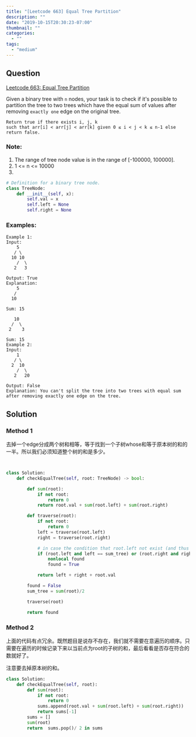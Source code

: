 ```yaml
---
title: "[Leetcode 663] Equal Tree Partition"
description: ""
date: "2019-10-15T20:30:23-07:00"
thumbnail: ""
categories:
  - ""
tags:
  - "medium"
---
```


## Question

[Leetcode 663: Equal Tree Partition](https://leetcode.com/problems/equal-tree-partition/)

Given a binary tree with `n` nodes, your task is to check if it's possible to partition the tree to two trees which have the equal sum of values after removing `exactly one` edge on the original tree.



```
Return true if there exists i, j, k
such that arr[i] < arr[j] < arr[k] given 0 ≤ i < j < k ≤ n-1 else return false.
```


### Note:

1. The range of tree node value is in the range of [-100000, 100000].
1. 1 <= n <= 10000
1. 
```python
# Definition for a binary tree node.
class TreeNode:
    def __init__(self, x):
        self.val = x
        self.left = None
        self.right = None
```


### Examples:
```
Example 1:
Input:     
    5
   / \
  10 10
    /  \
   2   3

Output: True
Explanation: 
    5
   / 
  10
      
Sum: 15

   10
  /  \
 2    3

Sum: 15
Example 2:
Input:     
    1
   / \
  2  10
    /  \
   2   20

Output: False
Explanation: You can't split the tree into two trees with equal sum after removing exactly one edge on the tree.
```


## Solution
### Method 1

去掉一个edge分成两个树和相等，等于找到一个子树whose和等于原本树的和的一半。所以我们必须知道整个树的和是多少。

```python


class Solution:
    def checkEqualTree(self, root: TreeNode) -> bool:

        def sum(root):
            if not root:
                return 0
            return root.val + sum(root.left) + sum(root.right)

        def traverse(root):
            if not root:
                return 0
            left = traverse(root.left)
            right = traverse(root.right)

            # in case the condition that root.left not exist (and thus left == 0), and sum == 0
            if (root.left and left == sum_tree) or (root.right and right == sum_tree):
                nonlocal found
                found = True

            return left + right + root.val

        found = False
        sum_tree = sum(root)/2

        traverse(root)

        return found
```
### Method 2
上面的代码有点冗余。既然题目是说存不存在，我们就不需要在意遍历的顺序。只需要在遍历的时候记录下来以当前点为root的子树的和，最后看看是否存在符合的数就好了。

注意要去掉原本树的和。
```python
class Solution:
    def checkEqualTree(self, root):
        def sum(root):
            if not root:
                return 0
            sums.append(root.val + sum(root.left) + sum(root.right))
            return sums[-1]
        sums = []
        sum(root)
        return  sums.pop()/ 2 in sums
```   